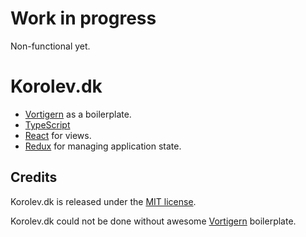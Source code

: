 # Work in progress
Non-functional yet.

# Korolev.dk
- [Vortigern](https://github.com/barbar/vortigern) as a boilerplate.
- [TypeScript](https://www.typescriptlang.org/)
- [React](https://github.com/facebook/react) for views.
- [Redux](https://github.com/reactjs/redux) for managing application state.

## Credits
Korolev.dk is released under the [MIT license](LICENSE). 

Korolev.dk could not be done without awesome [Vortigern](https://github.com/barbar/vortigern) boilerplate.
